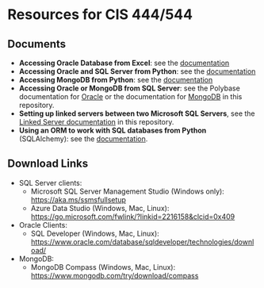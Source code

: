 # Resources for CIS 444/544

## Documents

* **Accessing Oracle Database from Excel**: see the [documentation](EXCEL-ORACLE.md)
* **Accessing Oracle and SQL Server from Python**: see the [documentation](python/README.md)
* **Accessing MongoDB from Python**: see the [documentation](python-mongodb/README.md)
* **Accessing Oracle or MongoDB from SQL Server**: see the Polybase documentation for [Oracle](../LINKED-ORACLE-POLYBASE.md) or the documentation for [MongoDB](../LINKED-MONGO-POLYBASE.md) in this repository.
* **Setting up linked servers between two Microsoft SQL Servers**, see the [Linked Server documentation](../LINKED-SERVERS.md) in this repository.
* **Using an ORM to work with SQL databases from Python** (SQLAlchemy): see the [documentation](python-orm/README.md).

## Download Links

* SQL Server clients:
    * Microsoft SQL Server Management Studio (Windows only): <https://aka.ms/ssmsfullsetup>
    * Azure Data Studio (Windows, Mac, Linux): <https://go.microsoft.com/fwlink/?linkid=2216158&clcid=0x409>
* Oracle Clients:
    * SQL Developer (Windows, Mac, Linux): <https://www.oracle.com/database/sqldeveloper/technologies/download/>
* MongoDB:
    * MongoDB Compass (Windows, Mac, Linux): <https://www.mongodb.com/try/download/compass>